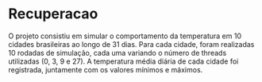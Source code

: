 # Recuperacao


O projeto consistiu em simular o comportamento da temperatura em 10 cidades brasileiras ao longo de 31 dias. Para cada cidade, foram realizadas 10 rodadas de simulação, cada uma variando o número de threads utilizadas (0, 3, 9 e 27). A temperatura média diária de cada cidade foi registrada, juntamente com os valores mínimos e máximos.
